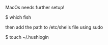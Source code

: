 MacOs needs further setup!

$ which fish

then add the path to /etc/shells file using sudo

$ touch ~/.hushlogin
